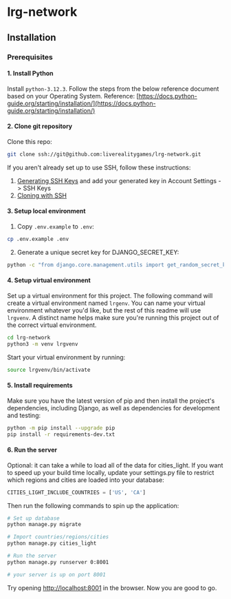 # lrg-network
## Installation

### Prerequisites

#### 1. Install Python
Install ```python-3.12.3```. Follow the steps from the below reference document based on your Operating System.
Reference: [https://docs.python-guide.org/starting/installation/](https://docs.python-guide.org/starting/installation/)

#### 2. Clone git repository
Clone this repo:
```bash
git clone ssh://git@github.com:liverealitygames/lrg-network.git
```

If you aren't already set up to use SSH, follow these instructions:
1. [Generating SSH Keys](https://help.github.com/articles/generating-ssh-keys) and add your generated key in Account Settings -> SSH Keys
2. [Cloning with SSH](https://help.github.com/articles/which-remote-url-should-i-use#cloning-with-ssh)


#### 3. Setup local environment

1. Copy `.env.example` to `.env`:
```bash
cp .env.example .env
```

2. Generate a unique secret key for DJANGO_SECRET_KEY:
```bash
python -c "from django.core.management.utils import get_random_secret_key; print(get_random_secret_key())"
```

#### 4. Setup virtual environment
Set up a virtual environment for this project. The following command will create a virtual environment named `lrgenv`. You can name your virtual environment whatever you'd like, but the rest of this readme will use `lrgvenv`. A distinct name helps make sure you're running this project out of the correct virtual environment.
```bash
cd lrg-network
python3 -m venv lrgvenv
```

Start your virtual environment by running:
```bash
source lrgvenv/bin/activate
```

#### 5. Install requirements
Make sure you have the latest version of pip and then install the project's dependencies, including Django, as well as dependencies for development and testing:
```bash
python -m pip install --upgrade pip
pip install -r requirements-dev.txt
```

#### 6. Run the server
Optional: it can take a while to load all of the data for cities_light. If you want to speed up your build time locally, update your settings.py file to restrict which regions and cities are loaded into your database:

```python
CITIES_LIGHT_INCLUDE_COUNTRIES = ['US', 'CA']
```

Then run the following commands to spin up the application:

```bash
# Set up database
python manage.py migrate

# Import countries/regions/cities
python manage.py cities_light

# Run the server
python manage.py runserver 0:8001

# your server is up on port 8001
```
Try opening [http://localhost:8001](http://localhost:8001) in the browser.
Now you are good to go.
